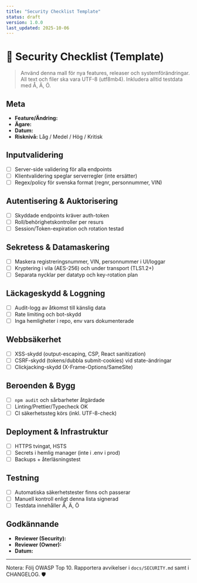 ```yaml
---
title: "Security Checklist Template"
status: draft
version: 1.0.0
last_updated: 2025-10-06
---
```


# 🔐 Security Checklist (Template)

> Använd denna mall för nya features, releaser och systemförändringar. All text och filer ska vara UTF-8 (utf8mb4). Inkludera alltid testdata med Å, Ä, Ö.

## Meta
- **Feature/Ändring:**
- **Ägare:**
- **Datum:**
- **Risknivå:** Låg / Medel / Hög / Kritisk

## Inputvalidering
- [ ] Server-side validering för alla endpoints
- [ ] Klientvalidering speglar serverregler (inte ersätter)
- [ ] Regex/policy för svenska format (regnr, personnummer, VIN)

## Autentisering & Auktorisering
- [ ] Skyddade endpoints kräver auth-token
- [ ] Roll/behörighetskontroller per resurs
- [ ] Session/Token-expiration och rotation testad

## Sekretess & Datamaskering
- [ ] Maskera registreringsnummer, VIN, personnummer i UI/loggar
- [ ] Kryptering i vila (AES-256) och under transport (TLS1.2+)
- [ ] Separata nycklar per datatyp och key-rotation plan

## Läckageskydd & Loggning
- [ ] Audit-logg av åtkomst till känslig data
- [ ] Rate limiting och bot-skydd
- [ ] Inga hemligheter i repo, env vars dokumenterade

## Webbsäkerhet
- [ ] XSS-skydd (output-escaping, CSP, React sanitization)
- [ ] CSRF-skydd (tokens/dubbla submit-cookies) vid state-ändringar
- [ ] Clickjacking-skydd (X-Frame-Options/SameSite)

## Beroenden & Bygg
- [ ] `npm audit` och sårbarheter åtgärdade
- [ ] Linting/Prettier/Typecheck OK
- [ ] CI säkerhetssteg körs (inkl. UTF-8-check)

## Deployment & Infrastruktur
- [ ] HTTPS tvingat, HSTS
- [ ] Secrets i hemlig manager (inte i .env i prod)
- [ ] Backups + återläsningstest

## Testning
- [ ] Automatiska säkerhetstester finns och passerar
- [ ] Manuell kontroll enligt denna lista signerad
- [ ] Testdata innehåller Å, Ä, Ö

## Godkännande
- **Reviewer (Security):**
- **Reviewer (Owner):**
- **Datum:**

---
Notera: Följ OWASP Top 10. Rapportera avvikelser i `docs/SECURITY.md` samt i CHANGELOG. 🛡️


